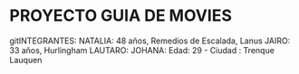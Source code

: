 # PROYECTO GUIA DE MOVIES
 gitINTEGRANTES: 
 NATALIA: 48 años, Remedios de Escalada, Lanus
 JAIRO: 33 años, Hurlingham
 LAUTARO:
 JOHANA: Edad: 29 -  Ciudad : Trenque Lauquen 
 